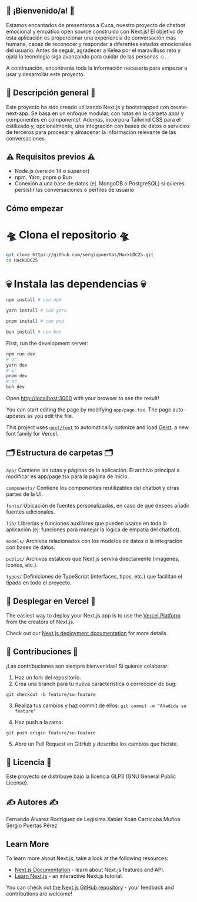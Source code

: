 ## 👋 ¡Bienvenido/a! 👋

Estamos encantados de presentaros a Cuca, nuestro proyecto de chatbot emocional y empático open source construido con Next.js! El objetivo de esta aplicación es proporcionar una experiencia de conversación más humana, capaz de reconocer y responder a diferentes estados emocionales del usuario. 
Antes de seguir, agradecer a Kelea por el maravilloso reto y ojalá la tecnología siga avanzando para cuidar de las personas ☺️.

A continuación, encontrarás toda la información necesaria para empezar a usar y desarrollar este proyecto.

## 📖 Descripción general 📖

Este proyecto ha sido creado utilizando Next.js y bootstrapped con create-next-app. Se basa en un enfoque modular, con rutas en la carpeta app/ y componentes en components/. Además, incorpora Tailwind CSS para el estilizado y, opcionalmente, una integración con bases de datos o servicios de terceros para procesar y almacenar la información relevante de las conversaciones.

## ⚠️ Requisitos previos ⚠️

- Node.js (versión 14 o superior)
- npm, Yarn, pnpm o Bun 
- Conexión a una base de datos (ej. MongoDB o PostgreSQL) si quieres persistir las conversaciones o perfiles de usuario


## Cómo empezar

# 🛸 Clona el repositorio 🛸
```bash
git clone https://github.com/sergiopuertas/HackUDC25.git
cd HackUDC25
```

# 💀 Instala las dependencias 💀

```bash
npm install # con npm

yarn install # con yarn

pnpm install # con pnp

bun install # con bun
```

First, run the development server:

```bash
npm run dev
# or
yarn dev
# or
pnpm dev
# or
bun dev
```

Open [http://localhost:3000](http://localhost:3000) with your browser to see the result!

You can start editing the page by modifying `app/page.tsx`. The page auto-updates as you edit the file.

This project uses [`next/font`](https://nextjs.org/docs/app/building-your-application/optimizing/fonts) to automatically optimize and load [Geist](https://vercel.com/font), a new font family for Vercel.

## 🗂️ Estructura de carpetas 🗂️
```app/```
Contiene las rutas y páginas de la aplicación. El archivo principal a modificar es app/page.tsx para la página de inicio.

```components/```
Contiene los componentes reutilizables del chatbot y otras partes de la UI.

```fonts/```
Ubicación de fuentes personalizadas, en caso de que desees añadir fuentes adicionales.

```lib/```
Librerías y funciones auxiliares que pueden usarse en toda la aplicación (ej: funciones para manejar la lógica de empatía del chatbot).

```models/```
Archivos relacionados con los modelos de datos o la integración con bases de datos.

```public/```
Archivos estáticos que Next.js servirá directamente (imágenes, íconos, etc.).

```types/```
Definiciones de TypeScript (interfaces, tipos, etc.) que facilitan el tipado en todo el proyecto.


## 🚀 Desplegar en Vercel 🚀

The easiest way to deploy your Next.js app is to use the [Vercel Platform](https://vercel.com/new?utm_medium=default-template&filter=next.js&utm_source=create-next-app&utm_campaign=create-next-app-readme) from the creators of Next.js.

Check out our [Next.js deployment documentation](https://nextjs.org/docs/app/building-your-application/deploying) for more details.

## 💪 Contribuciones 💪
¡Las contribuciones son siempre bienvenidas! Si quieres colaborar:

1. Haz un fork del repositorio.
2. Crea una branch para tu nueva característica o corrección de bug:

```git checkout -b feature/su-feature```

3. Realiza tus cambios y haz commit de ellos:
```git commit -m "Añadida su feature"```

4. Haz push a la rama:
   
```git push origin feature/su-feature```

5. Abre un Pull Request en GitHub y describe los cambios que hiciste.

## 🪪 Licencia 🪪

Este proyecto se distribuye bajo la licencia GLP3 (GNU General Public License).

## ✍️ Autores ✍️

Fernando Álvarez Rodríguez de Legísima
Xabier Xoán Carricoba Muñoa
Sergio Puertas Pérez

## Learn More

To learn more about Next.js, take a look at the following resources:

- [Next.js Documentation](https://nextjs.org/docs) - learn about Next.js features and API.
- [Learn Next.js](https://nextjs.org/learn) - an interactive Next.js tutorial.

You can check out [the Next.js GitHub repository](https://github.com/vercel/next.js) - your feedback and contributions are welcome!
